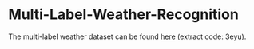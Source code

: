 # Multi-Label-Weather-Recognition

The multi-label weather dataset can be found [here](https://pan.baidu.com/s/14qj-S492QlN1JRJKEfv0kA) (extract code: 3eyu). 

